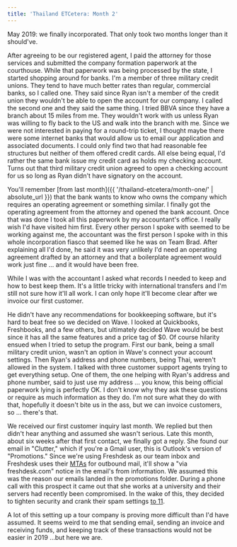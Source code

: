 ```yaml
---
title: 'Thailand ETCetera: Month 2'
---
```


May 2019: we finally incorporated. That only took two months longer than it should've.

After agreeing to be our registered agent, I paid the attorney for those services and submitted the company formation paperwork at the courthouse. While that paperwork was being processed by the state, I started shopping around for banks. I'm a member of three military credit unions. They tend to have much better rates than regular, commercial banks, so I called one. They said since Ryan isn't a member of the credit union they wouldn't be able to open the account for our company. I called the second one and they said the same thing. I tried BBVA since they have a branch about 15 miles from me. They wouldn't work with us unless Ryan was willing to fly back to the US and walk into the branch with me. Since we were not interested in paying for a round-trip ticket, I thought maybe there were some internet banks that would allow us to email our application and associated documents. I could only find two that had reasonable fee structures but neither of them offered credit cards. All else being equal, I'd rather the same bank issue my credit card as holds my checking account. Turns out that third military credit union agreed to open a checking account for us so long as Ryan didn't have signatory on the account.

You'll remember [from last month]({{ '/thailand-etcetera/month-one/' | absolute_url }}) that the bank wants to know who owns the company which requires an operating agreement or something similar. I finally got the operating agreement from the attorney and opened the bank account. Once that was done I took all this paperwork by my accountant's office. I really wish I'd have visited him first. Every other person I spoke with seemed to be working against me, the accountant was the first person I spoke with in this whole incorporation fiasco that seemed like he was on Team Brad. After explaining all I'd done, he said it was very unlikely I'd need an operating agreement drafted by an attorney and that a boilerplate agreement would work just fine ... and it would have been free.

While I was with the accountant I asked what records I needed to keep and how to best keep them. It's a little tricky with international transfers and I'm still not sure how it'll all work. I can only hope it'll become clear after we invoice our first customer.

He didn't have any recommendations for bookkeeping software, but it's hard to beat free so we decided on Wave. I looked at Quickbooks, Freshbooks, and a few others, but ultimately decided Wave would be best since it has all the same features and a price tag of $0. Of course hilarity ensued when I tried to setup the program. First our bank, being a small military credit union, wasn't an option in Wave's connect your account settings. Then Ryan's address and phone numbers, being Thai, weren't allowed in the system. I talked with three customer support agents trying to get everything setup. One of them, the one helping with Ryan's address and phone number, said to just use my address ... you know, this being official paperwork lying is perfectly OK. I don't know why they ask these questions or require as much information as they do. I'm not sure what they do with that, hopefully it doesn't bite us in the ass, but we can invoice customers, so ... there's that.

We received our first customer inquiry last month. We replied but then didn't hear anything and assumed she wasn't serious. Late this month, about six weeks after that first contact, we finally got a reply. She found our email in "Clutter," which if you're a Gmail user, this is Outlook's version of "Promotions." Since we're using Freshdesk as our team inbox and Freshdesk uses their [MTAs](https://en.wikipedia.org/wiki/Message_transfer_agent) for outbound mail, it'll show a "via freshdesk.com" notice in the email's from information. We assumed this was the reason our emails landed in the promotions folder. During a phone call with this prospect it came out that she works at a university and their servers had recently been compromised. In the wake of this, they decided to tighten security and crank their spam settings [to 11](https://www.youtube.com/watch?v=hW008FcKr3Q).

A lot of this setting up a tour company is proving more difficult than I'd have assumed. It seems weird to me that sending email, sending an invoice and receiving funds, and keeping track of these transactions would not be easier in 2019 ...but here we are.

